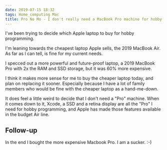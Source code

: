 ```yaml
---
date: 2019-07-15 18:32
tags: Home_computing Mac
title: Pro No Mo - I don't really need a MacBook Pro machine for hobby programming.
---
```


I've been trying to decide which Apple laptop to buy for hobby programming.

I'm leaning towards the cheapest laptop Apple sells, the 2019 MacBook Air. As
far as I can tell, is fine for my current needs.

I specced out a more powerful and future-proof laptop, a 2019 MacBook Pro with
2x the RAM and SSD storage, but it was 60% more expensive.

I think it makes more sense for me to buy the cheaper laptop today, and plan
on replacing it sooner. Especially because I have a lot of family members who
would be fine with the cheaper laptop as a hand-me-down.

It does feel a little weird to decide that I don't need a "Pro" machine. When
it comes down to it, Xcode, a SSD and a retina display are all the "Pro" I
need for hobby programming, and Apple has made those features available in the
budget Air line.

## Follow-up

In the end I bought the more expensive Macbook Pro. I am a sucker. :-)
